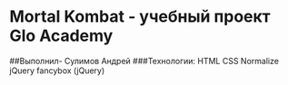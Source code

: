 # Mortal Kombat - учебный проект Glo Academy
##Выполнил- Сулимов Андрей
###Технологии:
HTML
CSS
Normalize
jQuery
fancybox (jQuery)
